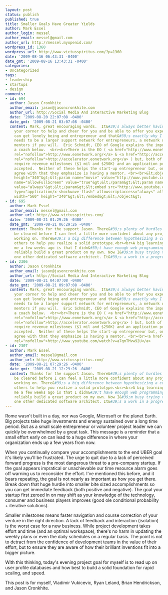 ```yaml
---
layout: post
status: publish
published: true
title: Smaller Goals Have Greater Yields
author: Mark Essel
author_login: messel
author_email: messel@gmail.com
author_url: http://messel.myopenid.com/
wordpress_id: 1360
wordpress_url: http://www.victusspiritus.com/?p=1360
date: '2009-08-16 06:43:31 -0400'
date_gmt: '2009-08-16 13:43:31 -0400'
categories:
- Uncategorized
tags:
- leadership
- startups
- design
comments:
- id: 694
  author: Jason Cronkhite
  author_email: jason@jasoncronkhite.com
  author_url: http://Social Media And Interactive Marketing Blog
  date: '2009-08-20 22:07:08 -0400'
  date_gmt: '2009-08-21 03:07:08 -0400'
  content: Mark, great encouraging words.  It&#39;s always better having someone in
    your corner to help and cheer for you and be able to offer you experienced advice.  It
    can get lonely being and entrepreneur and that&#39;s exactly why I think there
    needs to be a larger support network for entrepreneurs, a network of coaches and
    mentors if you will.  Eric Schmidt, CEO of Google explains the important of having
    a coach below.  <br><br>There is the EO ( <a href="http://www.eonetwork.org/"
    rel="nofollow">http://www.eonetwork.org/</a> & <a href="http://accelerator.eonetwork.org"
    rel="nofollow">http://accelerator.eonetwork.org</a> ) but, both of these organizations
    require revenue milestones ($1 mil and $250K) and an application process to be
    accepted.  Neither of these helps the start-up entrepreneur but, one thing I really
    agree with that they emphasize is having a mentor. <br><br>&lt;object width="560"
    height="340"&gt;&lt;param name="movie" value="http://www.youtube.com/v/a7qnTMvw92U&hl=en&fs=1&"&gt;&lt;/param&gt;&lt;param
    name="allowFullScreen" value="true"&gt;&lt;/param&gt;&lt;param name="allowscriptaccess"
    value="always"&gt;&lt;/param&gt;&lt;embed src="http://www.youtube.com/v/a7qnTMvw92U&hl=en&fs=1&"
    type="application/x-shockwave-flash" allowscriptaccess="always" allowfullscreen="true"
    width="560" height="340"&gt;&lt;/embed&gt;&lt;/object&gt;
- id: 695
  author: Mark Essel
  author_email: messel@gmail.com
  author_url: http://www.victusspiritus.com/
  date: '2009-08-21 01:29:26 -0400'
  date_gmt: '2009-08-21 06:29:26 -0400'
  content: Thanks for the support Jason. There&#39;s plenty of hurdles that have to
    be cleared before I can feel a little more confident about any project I&#39;m
    working on. There&#39;s a big difference between hypothesizing a concept and convincing
    others to help you realize a solid prototype.<br><br>A big learning lesson for
    me a few weeks ago is that I didn&#39;t have enough web programming skills to
    reliably build a great product on my own. Now I&#39;m busy trying to find at least
    one other dedicated software architect. It&#39;s a work in a progress.
- id: 2306
  author: Jason Cronkhite
  author_email: jason@jasoncronkhite.com
  author_url: http://Social Media And Interactive Marketing Blog
  date: '2009-08-21 04:07:08 -0400'
  date_gmt: '2009-08-21 09:07:08 -0400'
  content: Mark, great encouraging words.  It&#39;s always better having someone in
    your corner to help and cheer for you and be able to offer you experienced advice.  It
    can get lonely being and entrepreneur and that&#39;s exactly why I think there
    needs to be a larger support network for entrepreneurs, a network of coaches and
    mentors if you will.  Eric Schmidt, CEO of Google explains the important of having
    a coach below.  <br><br>There is the EO ( <a href="http://www.eonetwork.org/"
    rel="nofollow">http://www.eonetwork.org/</a> & <a href="http://accelerator.eonetwork.org"
    rel="nofollow">http://accelerator.eonetwork.org</a> ) but, both of these organizations
    require revenue milestones ($1 mil and $250K) and an application process to be
    accepted.  Neither of these helps the start-up entrepreneur but, one thing I really
    agree with that they emphasize is having a mentor. <br><br><a href="http://www.youtube.com/watch?v=a7qnTMvw92U"
    rel="nofollow">http://www.youtube.com/watch?v=a7qnTMvw92U</a>
- id: 2307
  author: Mark Essel
  author_email: messel@gmail.com
  author_url: http://www.victusspiritus.com/
  date: '2009-08-21 07:29:26 -0400'
  date_gmt: '2009-08-21 12:29:26 -0400'
  content: Thanks for the support Jason. There&#39;s plenty of hurdles that have to
    be cleared before I can feel a little more confident about any project I&#39;m
    working on. There&#39;s a big difference between hypothesizing a concept and convincing
    others to help you realize a solid prototype.<br><br>A big learning lesson for
    me a few weeks ago is that I didn&#39;t have enough web programming skills to
    reliably build a great product on my own. Now I&#39;m busy trying to find at least
    one other dedicated software architect. It&#39;s a work in a progress.
---
```

<p>Rome wasn't built in a day, nor was Google, Microsoft or the planet Earth. Big projects take huge investments and energy sustained over a long time period. But as a small scale entrepreneur or volunteer project leader we can quickly be overwhelmed by a great task. This message is a reminder that a small effort early on can lead to a huge difference in where your organization ends up a few years from now.</p>
<p>When you continually compare your accomplishments to the end UBER goal it's likely you'll be frustrated. The urge to quit due to a lack of perceived forward progress is the most dangerous  threat to a pre-company startup. If the goal appears impratical or unachievable our time resource alarm goes off warning us to reconsider the effort. I've mentioned this before, and it bears repeating, the goal is not nearly as important as how you get there. Break down that huge hurdle into smaller bite sized accomplishments so you can get immediate feedback (both positive and negative). The goal your startup first zeroed in on may shift as your knowledge of the technology, consumer and business players improves (good ole conditional probability + iterative solutions).</p>
<p>Smaller milestones means faster navigation and course correction of your venture in the right direction. A lack of feedback and interaction (isolation) is the worst case for a new business. While project development takes effort and time (and an optimal workspace), there's no harm in updating the weekly plans or even the daily schedules on a regular basis. The point is not to detract from the confidence of development teams in the value of their effort, but to ensure they are aware of how their brilliant inventions fit into a bigger picture.</p>
<p>With this thinking, today's evening project goal for myself is to read up on user profile databases and how best to build a solid foundation for rapid scaling, and speed.</p>
<p>This post is for myself, Vladimir Vukicevic, Ryan Leland, Brian Hendrickson, and Jason Cronkhite.</p>
